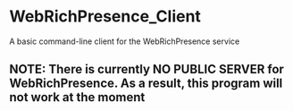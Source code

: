 # WebRichPresence_Client

A basic command-line client for the WebRichPresence service

## NOTE: There is currently NO PUBLIC SERVER for WebRichPresence. As a result, this program will not work at the moment